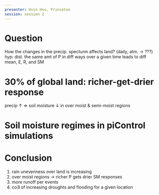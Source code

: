 ```yaml
---
presenter: Hsin Hsu, Princeton
session: session 2
---
```

# Question
How the changes in the precip. specturm affects land? (daily, atm. $\rightarrow$ ???)
hyp: dist. the same amt of P in diff ways over a given time leads to diff mean, E, R, and SM

# 30% of global land: richer-get-drier response
precip $\uparrow$ $\Rightarrow$ soil moisture $\downarrow$ in over moist & semi-moist regions

# Soil moisture regimes in piControl simulations

# Conclusion
1. rain unevenness over land is increasing
2. over moist regions -> richer P gets drier SM responses
3. more runoff per events
4. co$\exists$ of increasing droughts and flooding for a given location